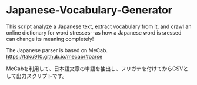 # Japanese-Vocabulary-Generator

This script analyze a Japanese text, extract vocabulary from it, and crawl an online dictionary for word stresses--as how a Japanese word is sressed can change its meaning completely!


The Japanese parser is based on MeCab.
https://taku910.github.io/mecab/#parse


MeCabを利用して、日本語文章の単語を抽出し、フリガナを付けてからCSVとして出力スクリプトです。
